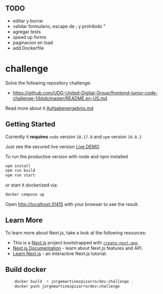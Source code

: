 ## TODO

- editar y borrar
- validar formulario, escape de ; y prohibido "
- agregar tests
- speed up forms
- paginacion en load
- add Dockerfile

# challenge

Solve the following repository challenge:

- https://github.com/UDG-United-Digital-Group/frontend-junior-code-challenge-1/blob/master/README.en-US.md

Read more about it [Aufgabenergebnis.md](https://github.com/JorgeMartinezPizarro/challenge/blob/main/Aufgabenergebnis.md)

## Getting Started

Currently it **requires** `node` version `18.17.0` and `npm` version `10.8.2`

Just see the secured live version [Live DEMO](https://dev.ideniox.com)

To run the productive version with node and npm installed

```bash
npm install
npm run build
npm run start
```

or start it dockerized via:

```bash
docker compose up
```

Open [http://localhost:31415](http://localhost:31415) with your browser to see the result.

## Learn More

To learn more about Next.js, take a look at the following resources:

- This is a [Next.js](https://nextjs.org/) project bootstrapped with [`create-next-app`](https://github.com/vercel/next.js/tree/canary/packages/create-next-app).
- [Next.js Documentation](https://nextjs.org/docs) - learn about Next.js features and API.
- [Learn Next.js](https://nextjs.org/learn) - an interactive Next.js tutorial.

## Build docker

```bash
    docker build -t jorgemartinezpizarro/dev:challenge .
    docker push jorgemartinezpizarro/dev:challenge
```
